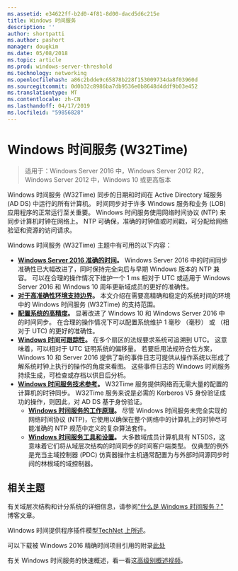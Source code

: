 ```yaml
---
ms.assetid: e34622ff-b2d0-4f81-8d00-dacd5d6c215e
title: Windows 时间服务
description: ''
author: shortpatti
ms.author: pashort
manager: dougkim
ms.date: 05/08/2018
ms.topic: article
ms.prod: windows-server-threshold
ms.technology: networking
ms.openlocfilehash: a86c2bdde9c65878b228f153009734da8f03960d
ms.sourcegitcommit: 0d0b32c8986ba7db9536e0b8648d4ddf9b03e452
ms.translationtype: MT
ms.contentlocale: zh-CN
ms.lasthandoff: 04/17/2019
ms.locfileid: "59856828"
---
```

# <a name="windows-time-service-w32time"></a>Windows 时间服务 (W32Time)

>适用于：Windows Server 2016 中，Windows Server 2012 R2，Windows Server 2012 中，Windows 10 或更高版本

Windows 时间服务 (W32Time) 同步的日期和时间在 Active Directory 域服务 (AD DS) 中运行的所有计算机。 时间同步对于许多 Windows 服务和业务 (LOB) 应用程序的正常运行至关重要。 Windows 时间服务使用网络时间协议 (NTP) 来同步计算机时钟在网络上。 NTP 可确保，准确的时钟值或时间戳，可分配给网络验证和资源的访问请求。

Windows 时间服务 (W32Time) 主题中有可用的以下内容：
- **[Windows Server 2016 准确的时间](accurate-time.md)。** Windows Server 2016 中的时间同步准确性已大幅改进了，同时保持完全向后与早期 Windows 版本的 NTP 兼容。 可以在合理的操作情况下维护一个 1 ms 相对于 UTC 或适用于 Windows Server 2016 和 Windows 10 周年更新域成员的更好的准确性。
- **[对于高准确性环境支持边界](support-boundary.md)。** 本文介绍在需要高精确和稳定的系统时间的环境中的 Windows 时间服务 (W32Time) 的支持范围。
- **[配置系统的高精度](configuring-systems-for-high-accuracy.md)。** 显著改进了 Windows 10 和 Windows Server 2016 中的时间同步。  在合理的操作情况下可以配置系统维护 1 毫秒 （毫秒） 或 （相对于 UTC) 的更好的准确性。
- **[Windows 时间可跟踪性](windows-time-for-traceability.md)。** 在多个扇区的法规要求系统可追溯到 UTC。  这意味着，可以相对于 UTC 证明系统的偏移量。  若要启用法规符合性方案，Windows 10 和 Server 2016 提供了新的事件日志可提供从操作系统以形成了解系统时钟上执行的操作的角度来看图。  这些事件日志的 Windows 时间服务持续生成，可检查或存档以供日后分析。
- **[Windows 时间服务技术参考](windows-time-service-tech-ref.md)。** W32Time 服务提供网络而无需大量的配置的计算机的时钟同步。 W32Time 服务来说是必需的 Kerberos V5 身份验证成功的操作，则因此，对 AD DS 基于身份验证。
    - **[Windows 时间服务的工作原理](How-the-Windows-Time-Service-Works.md)。** 尽管 Windows 时间服务未完全实现的网络时间协议 (NTP)，它使用以确保在整个网络中的计算机上的时钟尽可能准确的 NTP 规范中定义的复杂算法套件。
    - **[Windows 时间服务工具和设置](Windows-Time-Service-Tools-and-Settings.md)。** 大多数域成员计算机具有 NT5DS，这意味着它们将从域层次结构的时间同步的时间客户端类型。 仅典型的例外是充当主域控制器 (PDC) 仿真器操作主机通常配置为与外部时间源同步时间的林根域的域控制器。


## <a name="related-topics"></a>相关主题
有关域层次结构和计分系统的详细信息，请参阅["什么是 Windows 时间服务？"](https://blogs.msdn.microsoft.com/w32time/2007/07/07/what-is-windows-time-service/) 博客文章。

Windows 时间提供程序插件模型[TechNet 上所述](https://msdn.microsoft.com/library/windows/desktop/ms725475%28v=vs.85%29.aspx)。

可以下载被 Windows 2016 精确时间项目引用的附录[此处](https://windocs.blob.core.windows.net/windocs/WindowsTimeSyncAccuracy_Addendum.pdf)

有关 Windows 时间服务的快速概述，看一看这[高级别概述视频](https://aka.ms/WS2016TimeVideo)。

<!-- In this guide
In this guide:
Windows Accurate Time
High Accuracy
Support Boundary
Configuration for High Accuracy
Traceability for Compliance
Best Practices
Technical Reference
How the Windows Time Service Works
Windows Time Service Tools and Settings
-->

